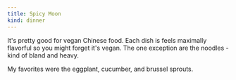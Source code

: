 ```yaml
---
title: Spicy Moon
kind: dinner
---
```

It's pretty good for vegan Chinese food. Each dish is feels maximally flavorful so you might forget it's vegan. The one exception are the noodles - kind of bland and heavy.

My favorites were the eggplant, cucumber, and brussel sprouts.
